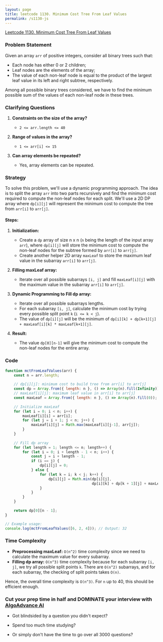 ```yaml
---
layout: page
title: leetcode 1130. Minimum Cost Tree From Leaf Values
permalink: /s1130-js
---
```

[Leetcode 1130. Minimum Cost Tree From Leaf Values](https://algoadvance.github.io/algoadvance/l1130)
### Problem Statement

Given an array `arr` of positive integers, consider all binary trees such that:

- Each node has either 0 or 2 children;
- Leaf nodes are the elements of the array;
- The value of each non-leaf node is equal to the product of the largest leaf value in its left and right subtree, respectively.

Among all possible binary trees considered, we have to find the minimum possible sum of the values of each non-leaf node in these trees.

### Clarifying Questions

1. **Constraints on the size of the array?**
   - `2 <= arr.length <= 40`
   
2. **Range of values in the array?**
   - `1 <= arr[i] <= 15`

3. **Can array elements be repeated?**
   - Yes, array elements can be repeated.

### Strategy

To solve this problem, we'll use a dynamic programming approach. The idea is to split the array `arr` into two parts recursively and find the minimum cost required to compute the non-leaf nodes for each split. We'll use a 2D DP array where `dp[i][j]` will represent the minimum cost to compute the tree from `arr[i]` to `arr[j]`.

#### Steps:

1. **Initialization:**
   - Create a `dp` array of size n x n (`n` being the length of the input array `arr`), where `dp[i][j]` will store the minimum cost to compute the non-leaf nodes for the subtree formed by `arr[i]` to `arr[j]`.
   - Create another helper 2D array `maxLeaf` to store the maximum leaf value in the subarray `arr[i]` to `arr[j]`.

2. **Filling maxLeaf array:**
   - Iterate over all possible subarrays `[i, j]` and fill `maxLeaf[i][j]` with the maximum value in the subarray `arr[i]` to `arr[j]`.

3. **Dynamic Programming to Fill dp array:**
   - Iterate over all possible subarrays lengths.
   - For each subarray `[i, j]`, calculate the minimum cost by trying every possible split point `k` (`i <= k < j`).
   - The value of `dp[i][j]` will be the minimum of `dp[i][k] + dp[k+1][j] + maxLeaf[i][k] * maxLeaf[k+1][j]`.

4. **Result:**
   - The value `dp[0][n-1]` will give the minimum cost to compute the non-leaf nodes for the entire array.

### Code

```javascript
function mctFromLeafValues(arr) {
    const n = arr.length;
    
    // dp[i][j]: minimum cost to build tree from arr[i] to arr[j]
    const dp = Array.from({ length: n }, () => Array(n).fill(Infinity));
    // maxLeaf[i][j]: maximum leaf value in arr[i] to arr[j]
    const maxLeaf = Array.from({ length: n }, () => Array(n).fill(0));
    
    // Initialize maxLeaf
    for (let i = 0; i < n; i++) {
        maxLeaf[i][i] = arr[i];
        for (let j = i + 1; j < n; j++) {
            maxLeaf[i][j] = Math.max(maxLeaf[i][j-1], arr[j]);
        }
    }
    
    // Fill dp array
    for (let length = 1; length <= n; length++) {
        for (let i = 0; i + length - 1 < n; i++) {
            const j = i + length - 1;
            if (i == j) {
                dp[i][j] = 0;
            } else {
                for (let k = i; k < j; k++) {
                    dp[i][j] = Math.min(dp[i][j], 
                                        dp[i][k] + dp[k + 1][j] + maxLeaf[i][k] * maxLeaf[k + 1][j]);
                }
            }
        }
    }
    
    return dp[0][n - 1];
}

// Example usage:
console.log(mctFromLeafValues([6, 2, 4])); // Output: 32
```

### Time Complexity

- **Preprocessing maxLeaf:** `O(n^2)` time complexity since we need to calculate the maximum value for every subarray.
- **Filling dp array:** `O(n^3)` time complexity because for each subarray `[i, j]`, we try all possible split points `k`. There are `O(n^2)` subarrays, and for each subarray, the checking of split points takes `O(n)`.

Hence, the overall time complexity is `O(n^3)`. For `n` up to 40, this should be efficient enough.


### Cut your prep time in half and DOMINATE your interview with [AlgoAdvance AI](https://algoAdvance.com)

- Got blindsided by a question you didn't expect?

- Spend too much time studying?

- Or simply don't have the time to go over all 3000 questions?

